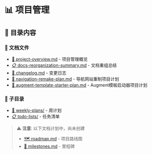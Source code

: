 # 📊 项目管理

## 📂 目录内容

### 📄 文档文件
- [📖 project-overview.md](project-overview.md) - 项目管理概览
- [📋 docs-reorganization-summary.md](docs-reorganization-summary.md) - 文档重组总结
- [📝 changelog.md](changelog.md) - 变更日志
- [🌟 navigation-remake-plan.md](navigation-remake-plan.md) - 导航网站重制项目计划
- [🤖 augment-template-starter-plan.md](augment-template-starter-plan.md) - Augment模板启动器项目计划

### 📁 子目录
- [📅 weekly-plans/](weekly-plans/) - 周计划
- [📋 todo-lists/](todo-lists/) - 任务清单

> ⚠️ **注意**: 以下文档计划中，尚未创建
> - [🗺️ roadmap.md](roadmap.md) - 项目路线图
> - [🎯 milestones.md](milestones.md) - 里程碑
